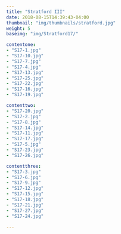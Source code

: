 ```yaml
---
title: "Stratford III"
date: 2018-08-15T14:39:43-04:00
thumbnail: "img/thumbnails/stratford.jpg"
weight: 5
baseimg: "img/Stratford17/"

contentone:
- "S17-1.jpg"
- "S17-10.jpg"
- "S17-7.jpg"
- "S17-4.jpg"
- "S17-13.jpg"
- "S17-25.jpg"
- "S17-22.jpg"
- "S17-16.jpg"
- "S17-19.jpg"

contenttwo:
- "S17-20.jpg"
- "S17-2.jpg"
- "S17-8.jpg"
- "S17-14.jpg"
- "S17-11.jpg"
- "S17-17.jpg"
- "S17-5.jpg"
- "S17-23.jpg"
- "S17-26.jpg"

contentthree:
- "S17-3.jpg"
- "S17-6.jpg"
- "S17-9.jpg"
- "S17-12.jpg"
- "S17-15.jpg"
- "S17-18.jpg"
- "S17-21.jpg"
- "S17-27.jpg"
- "S17-24.jpg"

---
```

